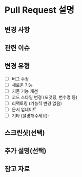 # Pull Request 설명

## 변경 사항
<!-- 이 PR에서 변경된 내용을 간단히 설명해주세요. -->

## 관련 이슈
<!-- 이 PR과 관련된 이슈 번호를 적어주세요. 예: #123 -->

## 변경 유형
<!-- 해당하는 항목에 x 표시를 해주세요. -->
- [ ] 버그 수정
- [ ] 새로운 기능
- [ ] 기존 기능 개선
- [ ] 코드 스타일 변경 (포맷팅, 변수명 등)
- [ ] 리팩토링 (기능적 변경 없음)
- [ ] 문서 업데이트
- [ ] 기타 (설명해주세요):

## 스크린샷(선택)

<!-- 작업 사항에 대한 참고할 수 있는 이미지를 추가해주세요 -->

## 추가 설명(선택)
<!-- 리뷰어가 알아야 할 추가 정보가 있다면 여기에 적어주세요. -->

## 참고 자료
<!-- 작업을 하면서 참고한 문서, 블로그 포스트, 코드 등의 링크를 추가해주세요. -->
<!-- 예:
- [참고 문서 제목](링크)
- [관련 블로그 포스트](링크)
- [Stack Overflow 답변](링크)
-->

